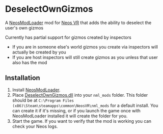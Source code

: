 # DeselectOwnGizmos

A [NeosModLoader](https://github.com/zkxs/NeosModLoader) mod for [Neos VR](https://neos.com/) that adds the ability to deselect the user's own gizmos


Currently has partial support for gizmos created by inspectors
 - If you are in someone else's world gizmos you create via inspectors will actually be created by you
 - If you are host inspectors will still create gizmos as you unless that user also has the mod

## Installation
1. Install [NeosModLoader](https://github.com/zkxs/NeosModLoader).
1. Place [DeselectOwnGizmos.dll](https://github.com/badhaloninja/DeselectOwnGizmos/releases/latest/download/DeselectOwnGizmos.dll) into your `nml_mods` folder. This folder should be at `C:\Program Files (x86)\Steam\steamapps\common\NeosVR\nml_mods` for a default install. You can create it if it's missing, or if you launch the game once with NeosModLoader installed it will create the folder for you.
1. Start the game. If you want to verify that the mod is working you can check your Neos logs.